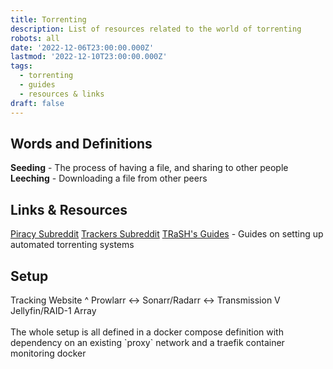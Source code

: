 ```yaml
---
title: Torrenting
description: List of resources related to the world of torrenting
robots: all
date: '2022-12-06T23:00:00.000Z'
lastmod: '2022-12-10T23:00:00.000Z'
tags:
  - torrenting
  - guides
  - resources & links
draft: false
---
```


## Words and Definitions

**Seeding** - The process of having a file, and sharing to other people
**Leeching** - Downloading a file from other peers

## Links & Resources

[Piracy Subreddit](https://reddit.com/r/piracy "")
[Trackers Subreddit](https://www.reddit.com/r/trackers/ "")
[TRaSH's Guides](https://trash-guides.info/ "") - Guides on setting up automated torrenting systems

## Setup

Tracking Website
&#x20;     ^
Prowlarr \<-> Sonarr/Radarr \<-> Transmission
&#x20;                              V
&#x20;                  Jellyfin/RAID-1 Array\
\
The whole setup is all defined in a docker compose definition with dependency on an existing \`proxy\` network and a traefik container monitoring docker

